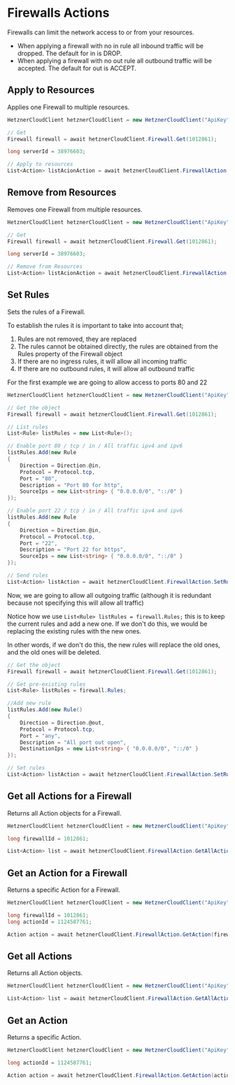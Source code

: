 # Firewalls Actions

Firewalls can limit the network access to or from your resources.

* When applying a firewall with no in rule all inbound traffic will be dropped. The default for in is DROP.
* When applying a firewall with no out rule all outbound traffic will be accepted. The default for out is ACCEPT.

## Apply to Resources

Applies one Firewall to multiple resources.

```csharp
HetznerCloudClient hetznerCloudClient = new HetznerCloudClient("ApiKey");

// Get
Firewall firewall = await hetznerCloudClient.Firewall.Get(1012861);

long serverId = 38976603;

// Apply to resources
List<Action> listAcionAction = await hetznerCloudClient.FirewallAction.ApplyToResources(firewall.Id, serverId);
```

## Remove from Resources

Removes one Firewall from multiple resources.

```csharp
HetznerCloudClient hetznerCloudClient = new HetznerCloudClient("ApiKey");

// Get
Firewall firewall = await hetznerCloudClient.Firewall.Get(1012861);

long serverId = 38976603;

// Remove from Resources
List<Action> listAcionAction = await hetznerCloudClient.FirewallAction.RemoveFromResources(firewall.Id, serverId);
```

## Set Rules

Sets the rules of a Firewall.

To establish the rules it is important to take into account that;

1. Rules are not removed, they are replaced
2. The rules cannot be obtained directly, the rules are obtained from the Rules property of the Firewall object
3. If there are no ingress rules, it will allow all incoming traffic
4. If there are no outbound rules, it will allow all outbound traffic

For the first example we are going to allow access to ports 80 and 22

```csharp
HetznerCloudClient hetznerCloudClient = new HetznerCloudClient("ApiKey");

// Get the object
Firewall firewall = await hetznerCloudClient.Firewall.Get(1012861);

// List rules
List<Rule> listRules = new List<Rule>();

// Enable port 80 / tcp / in / All traffic ipv4 and ipv6
listRules.Add(new Rule
{
    Direction = Direction.@in,
    Protocol = Protocol.tcp,
    Port = "80",
    Description = "Port 80 for http",
    SourceIps = new List<string> { "0.0.0.0/0", "::/0" }
});

// Enable port 22 / tcp / in / All traffic ipv4 and ipv6
listRules.Add(new Rule
{
    Direction = Direction.@in,
    Protocol = Protocol.tcp,
    Port = "22",
    Description = "Port 22 for https",
    SourceIps = new List<string> { "0.0.0.0/0", "::/0" }
});

// Send rules
List<Action> listAction = await hetznerCloudClient.FirewallAction.SetRulesTask(firewall, listRules);
```

Now, we are going to allow all outgoing traffic (although it is redundant because not specifying this will allow all traffic)

Notice how we use `List<Rule> listRules = firewall.Rules;` this is to keep the current rules and add a new one. If we don't do this, we would be replacing the existing rules with the new ones.

In other words, if we don't do this, the new rules will replace the old ones, and the old ones will be deleted.

```csharp
// Get the object
Firewall firewall = await hetznerCloudClient.Firewall.Get(1012861);

// Get pre-existing rules
List<Rule> listRules = firewall.Rules;

//Add new rule
listRules.Add(new Rule()
{
    Direction = Direction.@out,
    Protocol = Protocol.tcp,
    Port = "any",
    Description = "All port out open",
    DestinationIps = new List<string> { "0.0.0.0/0", "::/0" }
});

// Set rules
List<Action> listAction = await hetznerCloudClient.FirewallAction.SetRules(firewall, listRules);
```

## Get all Actions for a Firewall

Returns all Action objects for a Firewall.

```csharp
HetznerCloudClient hetznerCloudClient = new HetznerCloudClient("ApiKey");

long firewallId = 1012861;

List<Action> list = await hetznerCloudClient.FirewallAction.GetAllActions(firewallId);
```

## Get an Action for a Firewall

Returns a specific Action for a Firewall.

```csharp
HetznerCloudClient hetznerCloudClient = new HetznerCloudClient("ApiKey");

long firewallId = 1012861;
long actionId = 1124587761;

Action action = await hetznerCloudClient.FirewallAction.GetAction(firewallId, actionId);
```

## Get all Actions

Returns all Action objects.

```csharp
HetznerCloudClient hetznerCloudClient = new HetznerCloudClient("ApiKey");

List<Action> list = await hetznerCloudClient.FirewallAction.GetAllActions();
```

## Get an Action

Returns a specific Action.

```csharp
HetznerCloudClient hetznerCloudClient = new HetznerCloudClient("ApiKey");

long actionId = 1124587761;

Action action = await hetznerCloudClient.FirewallAction.GetAction(actionId);
```
